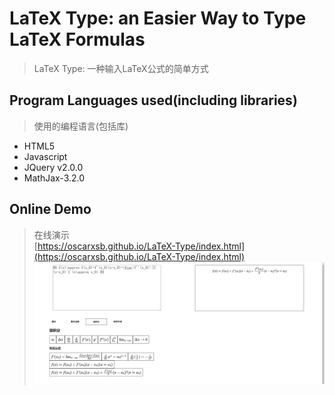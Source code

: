 # LaTeX Type: an Easier Way to Type LaTeX Formulas
> LaTeX Type: 一种输入LaTeX公式的简单方式
## Program Languages used(including libraries)
> 使用的编程语言(包括库)
- HTML5
- Javascript
- JQuery v2.0.0
- MathJax-3.2.0
## Online Demo
> 在线演示   
[https://oscarxsb.github.io/LaTeX-Type/index.html](https://oscarxsb.github.io/LaTeX-Type/index.html)
![Online Demo](./docs/imgs/demo1.png)